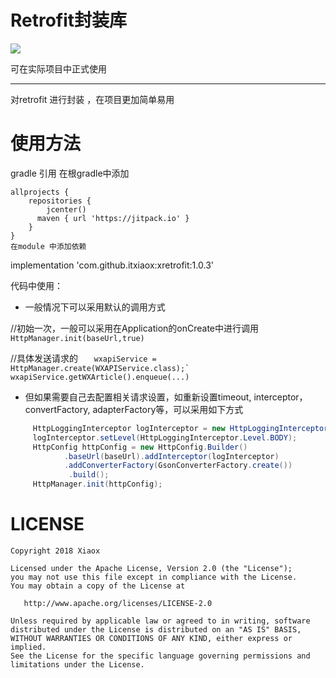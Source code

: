 # Retrofit封装库
[![](https://jitpack.io/v/itxiaox/xretrofit.svg)](https://jitpack.io/#itxiaox/xretrofit)

可在实际项目中正式使用

------------


   对retrofit 进行封装 ，在项目更加简单易用

# 使用方法
gradle 引用
    在根gradle中添加

    allprojects {
        repositories {
            jcenter()
          maven { url 'https://jitpack.io' }
        }
    }
    在module 中添加依赖

  implementation 'com.github.itxiaox:xretrofit:1.0.3'

代码中使用：

 - 一般情况下可以采用默认的调用方式
 
    
 //初始一次，一般可以采用在Application的onCreate中进行调用
     ```HttpManager.init(baseUrl,true)```
        
 //具体发送请求的
     ```   wxapiService = HttpManager.create(WXAPIService.class);`
        wxapiService.getWXArticle().enqueue(...)```
    
-  但如果需要自己去配置相关请求设置，如重新设置timeout, interceptor，convertFactory, adapterFactory等，可以采用如下方式

```java
     HttpLoggingInterceptor logInterceptor = new HttpLoggingInterceptor(new HttpLog());
     logInterceptor.setLevel(HttpLoggingInterceptor.Level.BODY);
     HttpConfig httpConfig = new HttpConfig.Builder()
            .baseUrl(baseUrl).addInterceptor(logInterceptor)
            .addConverterFactory(GsonConverterFactory.create())
             .build();
     HttpManager.init(httpConfig);
```



 # LICENSE

    Copyright 2018 Xiaox

    Licensed under the Apache License, Version 2.0 (the "License");
    you may not use this file except in compliance with the License.
    You may obtain a copy of the License at

       http://www.apache.org/licenses/LICENSE-2.0

    Unless required by applicable law or agreed to in writing, software
    distributed under the License is distributed on an "AS IS" BASIS,
    WITHOUT WARRANTIES OR CONDITIONS OF ANY KIND, either express or implied.
    See the License for the specific language governing permissions and
    limitations under the License.
